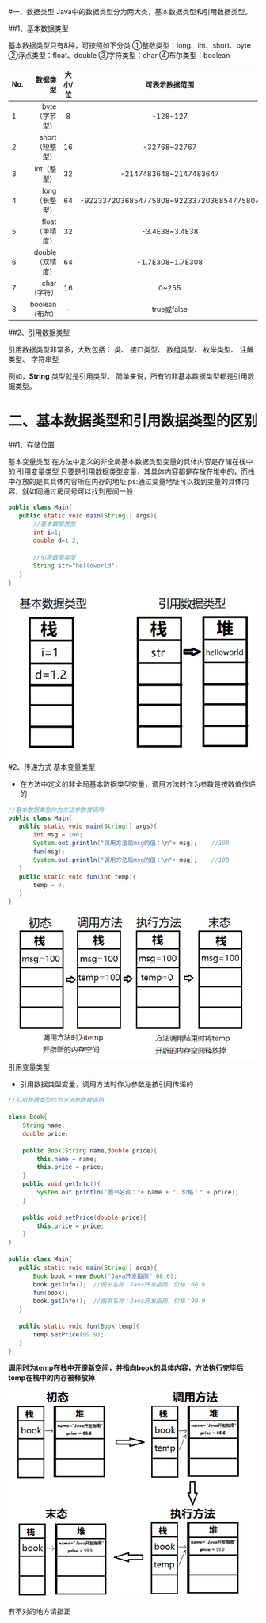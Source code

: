 #一、数据类型
Java中的数据类型分为两大类，基本数据类型和引用数据类型。

##1、基本数据类型

基本数据类型只有8种，可按照如下分类
①整数类型：long、int、short、byte
②浮点类型：float、double
③字符类型：char
④布尔类型：boolean



|No.	| 数据类型	| 大小/位	| 可表示数据范围	| 默认值 |
| --------   | -----:   | :----: |:----: |:--:|
|1	|byte（字节型）	|8	|-128~127	|0|
|2	|short（短整型）	|16	|-32768~32767	|0|
|3	|int（整型）	|32	|-2147483648~2147483647	|0|
|4	|long（长整型）|	64|	-9223372036854775808~9223372036854775807|	0|
|5	|float（单精度）|	32|	-3.4E38~3.4E38|	0.0|
|6	|double（双精度）|	64|	-1.7E308~1.7E308|	0.0|
|7	|char（字符）	|16	|0~255|	'\u0000'|
|8	|boolean（布尔）|	-|	true或false|	false|

##2、引用数据类型

引用数据类型非常多，大致包括：
类、 接口类型、 数组类型、 枚举类型、 注解类型、 字符串型

例如，**String** 类型就是引用类型。
简单来说，所有的非基本数据类型都是引用数据类型。

# 二、基本数据类型和引用数据类型的区别
##1、存储位置

基本变量类型
在方法中定义的非全局基本数据类型变量的具体内容是存储在栈中的
引用变量类型
只要是引用数据类型变量，其具体内容都是存放在堆中的，而栈中存放的是其具体内容所在内存的地址
ps:通过变量地址可以找到变量的具体内容，就如同通过房间号可以找到房间一般
```java
public class Main{
   public static void main(String[] args){
       //基本数据类型
       int i=1;
       double d=1.2;

       //引用数据类型
       String str="helloworld";
   }
}
```
![](/assets/jichushujuleixing/jibenshujuleixing.png)
#2、传递方式
基本变量类型
- 在方法中定义的非全局基本数据类型变量，调用方法时作为参数是按数值传递的
```java
//基本数据类型作为方法参数被调用
public class Main{
   public static void main(String[] args){
       int msg = 100;
       System.out.println("调用方法前msg的值：\n"+ msg);    //100
       fun(msg);
       System.out.println("调用方法后msg的值：\n"+ msg);    //100
   }
   public static void fun(int temp){
       temp = 0;
   }
}
```
![](/assets/jichushujuleixing/jibenshujuleixing2.png)
引用变量类型
- 引用数据类型变量，调用方法时作为参数是按引用传递的
```java
//引用数据类型作为方法参数被调用

class Book{
    String name;
    double price;

    public Book(String name,double price){
        this.name = name;
        this.price = price;
    }
    public void getInfo(){
        System.out.println("图书名称："+ name + "，价格：" + price);
    }

    public void setPrice(double price){
        this.price = price;
    }
}

public class Main{
   public static void main(String[] args){
       Book book = new Book("Java开发指南",66.6);
       book.getInfo();  //图书名称：Java开发指南，价格：66.6
       fun(book);
       book.getInfo();  //图书名称：Java开发指南，价格：99.9
   }

   public static void fun(Book temp){
       temp.setPrice(99.9);
   }
}
```
**调用时为temp在栈中开辟新空间，并指向book的具体内容，方法执行完毕后temp在栈中的内存被释放掉**


![](/assets/jichushujuleixing/jibenshujuleixing3.png)

有不对的地方请指正
